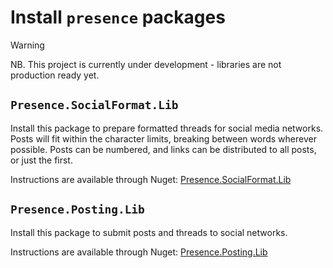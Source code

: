 # Install `presence` packages

> [!WARNING]
> NB. This project is currently under development - libraries are not production ready yet.

## `Presence.SocialFormat.Lib`

Install this package to prepare formatted threads for social media networks. Posts will fit within the character limits, breaking between words wherever possible. Posts can be numbered, and links can be distributed to all posts, or just the first.

Instructions are available through Nuget: [Presence.SocialFormat.Lib](https://www.nuget.org/packages/Presence.SocialFormat.Lib)

## `Presence.Posting.Lib`

Install this package to submit posts and threads to social networks.

Instructions are available through Nuget: [Presence.Posting.Lib](https://www.nuget.org/packages/Presence.Posting.Lib)
